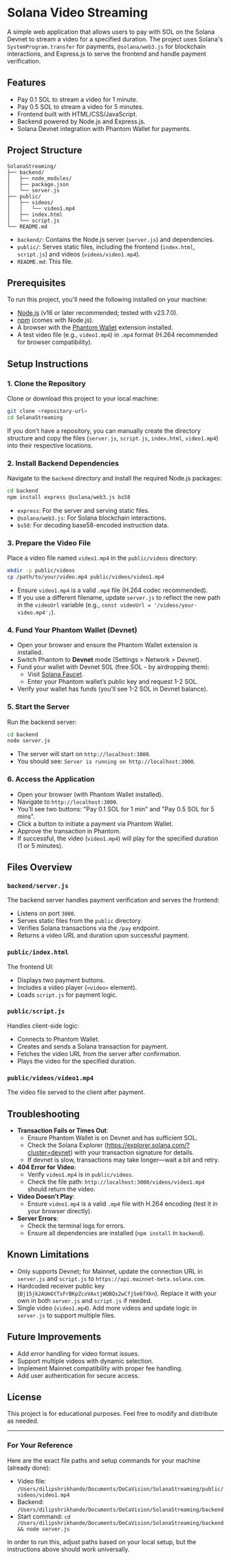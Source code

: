 
# Solana Video Streaming

A simple web application that allows users to pay with SOL on the Solana Devnet to stream a video for a specified duration. The project uses Solana's `SystemProgram.transfer` for payments, `@solana/web3.js` for blockchain interactions, and Express.js to serve the frontend and handle payment verification.

## Features
- Pay 0.1 SOL to stream a video for 1 minute.
- Pay 0.5 SOL to stream a video for 5 minutes.
- Frontend built with HTML/CSS/JavaScript.
- Backend powered by Node.js and Express.js.
- Solana Devnet integration with Phantom Wallet for payments.

## Project Structure
```
SolanaStreaming/
├── backend/
│   ├── node_modules/
│   ├── package.json
│   └── server.js
├── public/
│   ├── videos/
│   │   └── video1.mp4
│   ├── index.html
│   └── script.js
└── README.md
```

- `backend/`: Contains the Node.js server (`server.js`) and dependencies.
- `public/`: Serves static files, including the frontend (`index.html`, `script.js`) and videos (`videos/video1.mp4`).
- `README.md`: This file.

## Prerequisites
To run this project, you'll need the following installed on your machine:
- [Node.js](https://nodejs.org/) (v16 or later recommended; tested with v23.7.0).
- [npm](https://www.npmjs.com/) (comes with Node.js).
- A browser with the [Phantom Wallet](https://phantom.app/) extension installed.
- A test video file (e.g., `video1.mp4`) in `.mp4` format (H.264 recommended for browser compatibility).

## Setup Instructions

### 1. Clone the Repository
Clone or download this project to your local machine:
```bash
git clone <repository-url>
cd SolanaStreaming
```
If you don’t have a repository, you can manually create the directory structure and copy the files (`server.js`, `script.js`, `index.html`, `video1.mp4`) into their respective locations.

### 2. Install Backend Dependencies
Navigate to the `backend` directory and install the required Node.js packages:
```bash
cd backend
npm install express @solana/web3.js bs58
```
- `express`: For the server and serving static files.
- `@solana/web3.js`: For Solana blockchain interactions.
- `bs58`: For decoding base58-encoded instruction data.

### 3. Prepare the Video File
Place a video file named `video1.mp4` in the `public/videos` directory:
```bash
mkdir -p public/videos
cp /path/to/your/video.mp4 public/videos/video1.mp4
```
- Ensure `video1.mp4` is a valid `.mp4` file (H.264 codec recommended).
- If you use a different filename, update `server.js` to reflect the new path in the `videoUrl` variable (e.g., `const videoUrl = '/videos/your-video.mp4';`).

### 4. Fund Your Phantom Wallet (Devnet)
- Open your browser and ensure the Phantom Wallet extension is installed.
- Switch Phantom to **Devnet** mode (Settings > Network > Devnet).
- Fund your wallet with Devnet SOL (free SOL - by airdropping them):
  - Visit [Solana Faucet](https://faucet.solana.com/).
  - Enter your Phantom wallet’s public key and request 1-2 SOL.
- Verify your wallet has funds (you’ll see 1-2 SOL in Devnet balance).

### 5. Start the Server
Run the backend server:
```bash
cd backend
node server.js
```
- The server will start on `http://localhost:3000`.
- You should see: `Server is running on http://localhost:3000`.

### 6. Access the Application
- Open your browser (with Phantom Wallet installed).
- Navigate to `http://localhost:3000`.
- You’ll see two buttons: "Pay 0.1 SOL for 1 min" and "Pay 0.5 SOL for 5 mins".
- Click a button to initiate a payment via Phantom Wallet.
- Approve the transaction in Phantom.
- If successful, the video (`video1.mp4`) will play for the specified duration (1 or 5 minutes).

## Files Overview

### `backend/server.js`
The backend server handles payment verification and serves the frontend:
- Listens on port `3000`.
- Serves static files from the `public` directory.
- Verifies Solana transactions via the `/pay` endpoint.
- Returns a video URL and duration upon successful payment.

### `public/index.html`
The frontend UI:
- Displays two payment buttons.
- Includes a video player (`<video>` element).
- Loads `script.js` for payment logic.

### `public/script.js`
Handles client-side logic:
- Connects to Phantom Wallet.
- Creates and sends a Solana transaction for payment.
- Fetches the video URL from the server after confirmation.
- Plays the video for the specified duration.

### `public/videos/video1.mp4`
The video file served to the client after payment.

## Troubleshooting
- **Transaction Fails or Times Out**:
  - Ensure Phantom Wallet is on Devnet and has sufficient SOL.
  - Check the Solana Explorer (https://explorer.solana.com/?cluster=devnet) with your transaction signature for details.
  - If devnet is slow, transactions may take longer—wait a bit and retry.
- **404 Error for Video**:
  - Verify `video1.mp4` is in `public/videos`.
  - Check the file path: `http://localhost:3000/videos/video1.mp4` should return the video.
- **Video Doesn’t Play**:
  - Ensure `video1.mp4` is a valid `.mp4` file with H.264 encoding (test it in your browser directly).
- **Server Errors**:
  - Check the terminal logs for errors.
  - Ensure all dependencies are installed (`npm install` in `backend`).

## Known Limitations
- Only supports Devnet; for Mainnet, update the connection URL in `server.js` and `script.js` to `https://api.mainnet-beta.solana.com`.
- Hardcoded receiver public key (`Bj15jk2AUmGtTsFrBKpZcoVAxtjWQBQs2wCfjSe6fXkn`). Replace it with your own in both `server.js` and `script.js` if needed.
- Single video (`video1.mp4`). Add more videos and update logic in `server.js` to support multiple files.

## Future Improvements
- Add error handling for video format issues.
- Support multiple videos with dynamic selection.
- Implement Mainnet compatibility with proper fee handling.
- Add user authentication for secure access.

## License
This project is for educational purposes. Feel free to modify and distribute as needed.

---

### For Your Reference
Here are the exact file paths and setup commands for your machine (already done):
- Video file: `/Users/dilipshrikhande/Documents/DeCaVision/SolanaStreaming/public/videos/video1.mp4`
- Backend: `/Users/dilipshrikhande/Documents/DeCaVision/SolanaStreaming/backend`
- Start command: `cd /Users/dilipshrikhande/Documents/DeCaVision/SolanaStreaming/backend && node server.js`

 In order to run this, adjust paths based on your local setup, but the instructions above should work universally. 